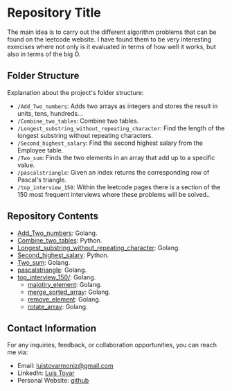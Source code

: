 # Repository Title

The main idea is to carry out the different algorithm problems that can be found on the leetcode website. I have found them to be very interesting exercises where not only is it evaluated in terms of how well it works, but also in terms of the big O.

## Folder Structure

Explanation about the project's folder structure:

- `/Add_Two_numbers`: Adds two arrays as integers and stores the result in units, tens, hundreds...
- `/Combine_two_tables`: Combine two tables.
- `/Longest_substring_without_repeating_character`: Find the length of the longest substring without repeating characters.
- `/Second_highest_salary`: Find the second highest salary from the Employee table.
- `/Two_sum`: Finds the two elements in an array that add up to a specific value.
- `/pascalstriangle`: Given an index returns the corresponding row of Pascal's triangle.
- `/top_interview_150`: Within the leetcode pages there is a section of the 150 most frequent interviews where these problems will be solved..

## Repository Contents

- [Add_Two_numbers](https://github.com/ltovarm/leetcode/tree/master/Add_Two_numbers): Golang.
- [Combine_two_tables](https://github.com/ltovarm/leetcode/tree/master/Combine_two_tables): Python.
- [Longest_substring_without_repeating_character](https://github.com/ltovarm/leetcode/tree/master/Longest_substring_without_repeating_character): Golang.
- [Second_highest_salary](https://github.com/ltovarm/leetcode/tree/master/Second_highest_salary): Python.
- [Two_sum](https://github.com/ltovarm/leetcode/tree/master/Two_sum): Golang.
- [pascalstriangle](https://github.com/ltovarm/leetcode/tree/master/pascalstriangle): Golang.
- [top_interview_150/](https://github.com/ltovarm/leetcode/tree/master/top_interview_150): Golang.
    - [majotiry_element](https://github.com/ltovarm/leetcode/tree/master/top_interview_150/majotiry_element): Golang.
    - [merge_sorted_array](https://github.com/ltovarm/leetcode/tree/master/top_interview_150/merge_sorted_array): Golang.
    - [remove_element](https://github.com/ltovarm/leetcode/tree/master/top_interview_150/remove_element): Golang.
    - [rotate_array](https://github.com/ltovarm/leetcode/tree/master/top_interview_150/rotate_array): Golang.



## Contact Information

For any inquiries, feedback, or collaboration opportunities, you can reach me via:

- Email: [luistovarmoniz@gmail.com](mailto:luistovarmoniz@gmail.com)
- LinkedIn: [Luis Tovar](https://www.linkedin.com/in/ltovarmoniz)
- Personal Website: [github](https://github.com/ltovarm)
